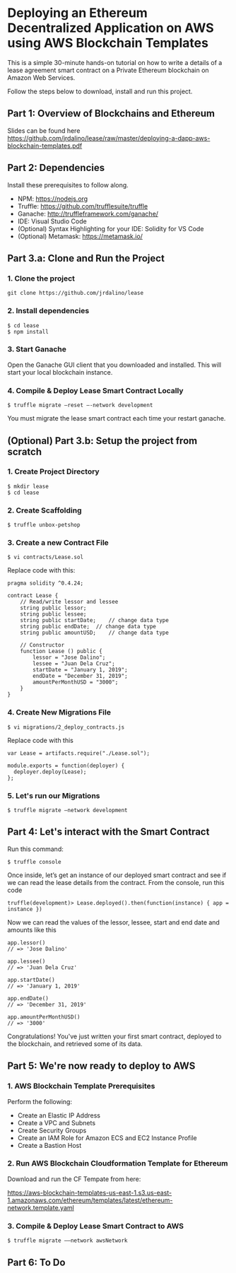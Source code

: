# Deploying an Ethereum Decentralized Application on AWS using AWS Blockchain Templates
This is a simple 30-minute hands-on tutorial on how to write a details of a lease agreement smart contract on a Private Ethereum blockchain on Amazon Web Services.

Follow the steps below to download, install and run this project.

## Part 1: Overview of Blockchains and Ethereum
Slides can be found here https://github.com/jrdalino/lease/raw/master/deploying-a-dapp-aws-blockchain-templates.pdf

## Part 2: Dependencies
Install these prerequisites to follow along.
- NPM: https://nodejs.org
- Truffle: https://github.com/trufflesuite/truffle
- Ganache: http://truffleframework.com/ganache/
- IDE: Visual Studio Code
- (Optional) Syntax Highlighting for your IDE: Solidity for VS Code
- (Optional) Metamask: https://metamask.io/

## Part 3.a: Clone and Run the Project
### 1. Clone the project
```
git clone https://github.com/jrdalino/lease
```

### 2. Install dependencies
```
$ cd lease
$ npm install
```

### 3. Start Ganache
Open the Ganache GUI client that you downloaded and installed. This will start your local blockchain instance.

### 4. Compile & Deploy Lease Smart Contract Locally
```
$ truffle migrate –reset –-network development
```

You must migrate the lease smart contract each time your restart ganache.

## (Optional) Part 3.b: Setup the project from scratch
### 1. Create Project Directory
```
$ mkdir lease
$ cd lease
```

### 2. Create Scaffolding
```
$ truffle unbox-petshop
```

### 3. Create a new Contract File

```
$ vi contracts/Lease.sol
```

Replace code with this:

```solidity
pragma solidity ^0.4.24;

contract Lease {
    // Read/write lessor and lessee
    string public lessor;
    string public lessee;
    string public startDate;	// change data type
    string public endDate;	// change data type
    string public amountUSD;	// change data type

    // Constructor
    function Lease () public {
        lessor = "Jose Dalino";
        lessee = "Juan Dela Cruz";
        startDate = "January 1, 2019";
        endDate = "December 31, 2019";
        amountPerMonthUSD = "3000";
    }
}
```

### 4. Create New Migrations File
```
$ vi migrations/2_deploy_contracts.js
```

Replace code with this

```
var Lease = artifacts.require("./Lease.sol");

module.exports = function(deployer) {
  deployer.deploy(Lease);
};
```

### 5. Let's run our Migrations
```
$ truffle migrate –network development
```

## Part 4: Let's interact with the Smart Contract
Run this command:

```
$ truffle console
```

Once inside, let’s get an instance of our deployed smart contract and see if we can read the lease details from the contract. From the console, run this code

```
truffle(development)> Lease.deployed().then(function(instance) { app = instance })
```

Now we can read the values of the lessor, lessee, start and end date and amounts like this

```
app.lessor()
// => 'Jose Dalino'

app.lessee()
// => 'Juan Dela Cruz'

app.startDate()
// => 'January 1, 2019'

app.endDate()
// => 'December 31, 2019'

app.amountPerMonthUSD()
// => '3000'
```

Congratulations! You've just written your first smart contract, deployed to the blockchain, and retrieved some of its data.

## Part 5: We're now ready to deploy to AWS
### 1. AWS Blockchain Template Prerequisites
Perform the following:
- Create an Elastic IP Address
- Create a VPC and Subnets
- Create Security Groups
- Create an IAM Role for Amazon ECS and EC2 Instance Profile
- Create a Bastion Host

### 2. Run AWS Blockchain Cloudformation Template for Ethereum
Download and run the CF Tempate from here:

https://aws-blockchain-templates-us-east-1.s3.us-east-1.amazonaws.com/ethereum/templates/latest/ethereum-network.template.yaml

### 3. Compile & Deploy Lease Smart Contract to AWS
```
$ truffle migrate ––network awsNetwork
```

## Part 6: To Do
